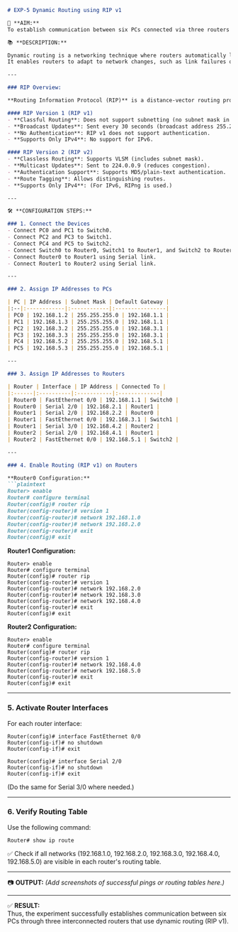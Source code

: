 
```markdown
# EXP-5 Dynamic Routing using RIP v1

🎯 **AIM:**  
To establish communication between six PCs connected via three routers by configuring IP addressing and routing, and verifying successful packet transmission.

📚 **DESCRIPTION:**

Dynamic routing is a networking technique where routers automatically learn and maintain routing information using routing protocols.  
It enables routers to adapt to network changes, such as link failures or topology updates, without manual intervention.

---

### RIP Overview:

**Routing Information Protocol (RIP)** is a distance-vector routing protocol used in small to medium-sized networks.

#### RIP Version 1 (RIP v1)
- **Classful Routing**: Does not support subnetting (no subnet mask in updates).
- **Broadcast Updates**: Sent every 30 seconds (broadcast address 255.255.255.255).
- **No Authentication**: RIP v1 does not support authentication.
- **Supports Only IPv4**: No support for IPv6.

#### RIP Version 2 (RIP v2)
- **Classless Routing**: Supports VLSM (includes subnet mask).
- **Multicast Updates**: Sent to 224.0.0.9 (reduces congestion).
- **Authentication Support**: Supports MD5/plain-text authentication.
- **Route Tagging**: Allows distinguishing routes.
- **Supports Only IPv4**: (For IPv6, RIPng is used.)

---

🛠 **CONFIGURATION STEPS:**

### 1. Connect the Devices
- Connect PC0 and PC1 to Switch0.
- Connect PC2 and PC3 to Switch1.
- Connect PC4 and PC5 to Switch2.
- Connect Switch0 to Router0, Switch1 to Router1, and Switch2 to Router2.
- Connect Router0 to Router1 using Serial link.
- Connect Router1 to Router2 using Serial link.

---

### 2. Assign IP Addresses to PCs

| PC | IP Address | Subnet Mask | Default Gateway |
|:--|:------------|:------------|:----------------|
| PC0 | 192.168.1.2 | 255.255.255.0 | 192.168.1.1 |
| PC1 | 192.168.1.3 | 255.255.255.0 | 192.168.1.1 |
| PC2 | 192.168.3.2 | 255.255.255.0 | 192.168.3.1 |
| PC3 | 192.168.3.3 | 255.255.255.0 | 192.168.3.1 |
| PC4 | 192.168.5.2 | 255.255.255.0 | 192.168.5.1 |
| PC5 | 192.168.5.3 | 255.255.255.0 | 192.168.5.1 |

---

### 3. Assign IP Addresses to Routers

| Router | Interface | IP Address | Connected To |
|:------|:----------|:-----------|:-------------|
| Router0 | FastEthernet 0/0 | 192.168.1.1 | Switch0 |
| Router0 | Serial 2/0 | 192.168.2.1 | Router1 |
| Router1 | Serial 2/0 | 192.168.2.2 | Router0 |
| Router1 | FastEthernet 0/0 | 192.168.3.1 | Switch1 |
| Router1 | Serial 3/0 | 192.168.4.2 | Router2 |
| Router2 | Serial 2/0 | 192.168.4.1 | Router1 |
| Router2 | FastEthernet 0/0 | 192.168.5.1 | Switch2 |

---

### 4. Enable Routing (RIP v1) on Routers

**Router0 Configuration:**
```plaintext
Router> enable
Router# configure terminal
Router(config)# router rip
Router(config-router)# version 1
Router(config-router)# network 192.168.1.0
Router(config-router)# network 192.168.2.0
Router(config-router)# exit
Router(config)# exit
```

**Router1 Configuration:**
```plaintext
Router> enable
Router# configure terminal
Router(config)# router rip
Router(config-router)# version 1
Router(config-router)# network 192.168.2.0
Router(config-router)# network 192.168.3.0
Router(config-router)# network 192.168.4.0
Router(config-router)# exit
Router(config)# exit
```

**Router2 Configuration:**
```plaintext
Router> enable
Router# configure terminal
Router(config)# router rip
Router(config-router)# version 1
Router(config-router)# network 192.168.4.0
Router(config-router)# network 192.168.5.0
Router(config-router)# exit
Router(config)# exit
```

---

### 5. Activate Router Interfaces

For each router interface:
```plaintext
Router(config)# interface FastEthernet 0/0
Router(config-if)# no shutdown
Router(config-if)# exit

Router(config)# interface Serial 2/0
Router(config-if)# no shutdown
Router(config-if)# exit
```
(Do the same for Serial 3/0 where needed.)

---

### 6. Verify Routing Table

Use the following command:
```plaintext
Router# show ip route
```
✅ Check if all networks (192.168.1.0, 192.168.2.0, 192.168.3.0, 192.168.4.0, 192.168.5.0) are visible in each router's routing table.

---

📷 **OUTPUT:**
_(Add screenshots of successful pings or routing tables here.)_

---

✅ **RESULT:**  
Thus, the experiment successfully establishes communication between six PCs through three interconnected routers that use dynamic routing (RIP v1).

```